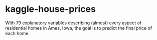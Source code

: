 # kaggle-house-prices
With 79 explanatory variables describing (almost) every aspect of residential homes in Ames, Iowa, the goal is to predict the final price of each home.
